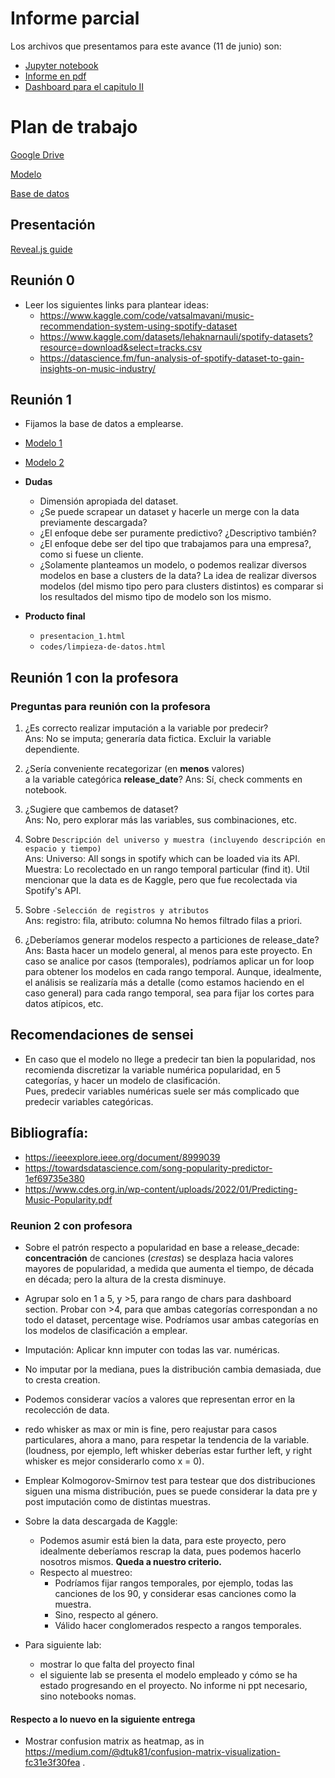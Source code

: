 # Informe parcial

Los archivos que presentamos para este avance (11 de junio) son:

- [Jupyter notebook](https://github.com/lucio-cornejo/proyecto-analisis-de-datos-1INF03/blob/main/codes/limpieza_de_datos.ipynb)
- [Informe en pdf](https://github.com/lucio-cornejo/proyecto-analisis-de-datos-1INF03/blob/main/informes/informe_01.pdf)
- [Dashboard para el capitulo II](https://lucio-cornejo.shinyapps.io/chapter-II-dashboard-INF03/#)


# Plan de trabajo

[Google Drive](https://drive.google.com/drive/folders/17FhWbmf-yrM_O8_6QcMLvTLurjviZqyu)

[Modelo](https://www.kaggle.com/datasets/lehaknarnauli/spotify-datasets)

[Base de datos](https://www.kaggle.com/datasets/yamaerenay/spotify-dataset-19212020-600k-tracks?resource=download)

## Presentación

[Reveal.js guide](https://quarto.org/docs/presentations/revealjs/)

## Reunión 0

- Leer los siguientes links para plantear ideas:
    - <https://www.kaggle.com/code/vatsalmavani/music-recommendation-system-using-spotify-dataset>
    - <https://www.kaggle.com/datasets/lehaknarnauli/spotify-datasets?resource=download&select=tracks.csv>
    - <https://datascience.fm/fun-analysis-of-spotify-dataset-to-gain-insights-on-music-industry/>

## Reunión 1

- Fijamos la base de datos a emplearse.

- [Modelo 1](https://adrian-mb97.medium.com/predicting-the-odds-a-song-of-reaching-the-billboard-hot-100-d48776da386b)

- [Modelo 2](https://github.com/jesperhemmingsson/Spotify-EDA)

- **Dudas** 
    - Dimensión apropiada del dataset.
    - ¿Se puede scrapear un dataset y 
    hacerle un merge con la data previamente descargada?
    - ¿El enfoque debe ser puramente predictivo? ¿Descriptivo también?
    - ¿El enfoque debe ser del tipo que trabajamos para una empresa?, como si fuese un cliente.
    - ¿Solamente planteamos un modelo, o podemos realizar diversos modelos en base a clusters de la data? 
    La idea de realizar diversos modelos (del mismo tipo pero para clusters distintos) es comparar si los resultados del mismo tipo de modelo son los mismo. 

- **Producto final**
    - `presentacion_1.html` 
    - `codes/limpieza-de-datos.html` 

## Reunión 1 con la profesora

### Preguntas para reunión con la profesora

1. ¿Es correcto realizar imputación a la variable por predecir? \
  Ans: No se imputa; generaría data fictica.
       Excluir la variable dependiente.

1. ¿Sería conveniente recategorizar (en **menos** valores) \
a la variable categórica **release_date**?
  Ans: Sí, check comments en notebook.

1. ¿Sugiere que cambemos de dataset? \
  Ans: No, pero explorar más las variables, sus combinaciones, etc.

1. Sobre `Descripción del universo y muestra (incluyendo descripción en espacio y tiempo)` \
  Ans:
      Universo: All songs in spotify which can be loaded via its API.
      Muestra: Lo recolectado en un rango temporal particular (find it).
      Util mencionar que la data es de Kaggle, pero que fue recolectada via Spotify's API.

1. Sobre `-Selección de registros y atributos` \
  Ans:
    registro: fila, atributo: columna
    No hemos filtrado filas a priori.

1. ¿Deberíamos generar modelos respecto a particiones de release_date? \
  Ans: Basta hacer un modelo general, al menos para este proyecto.
       En caso se analice por casos (temporales), podríamos aplicar
       un for loop para obtener los modelos en cada rango temporal.
       Aunque, idealmente, el análisis se realizaría más a detalle
       (como estamos haciendo en el caso general) para cada rango temporal,
       sea para fijar los cortes para datos atípicos, etc.

## Recomendaciones de sensei

- En caso que el modelo no llege a predecir tan bien la popularidad,
nos recomienda discretizar la variable numérica popularidad, en 5 
categorías, y hacer un modelo de clasificación. \
Pues, predecir variables numéricas suele ser más complicado
que predecir variables categóricas.

## Bibliografía:

- https://ieeexplore.ieee.org/document/8999039
- https://towardsdatascience.com/song-popularity-predictor-1ef69735e380
- https://www.cdes.org.in/wp-content/uploads/2022/01/Predicting-Music-Popularity.pdf

### Reunion 2 con profesora

- Sobre el patrón respecto a popularidad en base a release_decade:
  **concentración** de canciones (_crestas_) se desplaza hacia valores mayores de popularidad,
  a medida que aumenta el tiempo, de década en década; pero la altura de la cresta disminuye.

- Agrupar solo en 1 a 5, y >5, para rango de chars para dashboard section.
  Probar con >4, para que ambas categorías correspondan a no todo el dataset, percentage wise.
  Podríamos usar ambas categorías en los modelos de clasificación a emplear.

- Imputación: Aplicar knn imputer con todas las var. numéricas.

- No imputar por la mediana, pues la distribución cambia demasiada,
due to cresta creation.

- Podemos considerar vacíos a valores que representan error en la recolección de data.

- redo whisker as max or min is fine, pero reajustar para casos particulares,
ahora a mano, para respetar la tendencia de la variable. 
(loudness, por ejemplo, left whisker deberías estar further left, y right whisker
es mejor considerarlo como x = 0).

- Emplear Kolmogorov-Smirnov test para testear que dos distribuciones siguen una
misma distribución, pues se puede considerar la data pre y post imputación
como de distintas muestras.

- Sobre la data descargada de Kaggle:
    - Podemos asumir está bien la data, para este proyecto, pero idealmente
    deberíamos rescrap la data, pues podemos hacerlo nosotros mismos.
    **Queda a nuestro criterio.**
    - Respecto al muestreo:
        - Podríamos fijar rangos temporales, por ejemplo, todas las canciones
        de los 90, y considerar esas canciones como la muestra.
        - Sino, respecto al género.
        - Válido hacer conglomerados respecto a rangos temporales.

- Para siguiente lab:
    - mostrar lo que falta del proyecto final
    - el siguiente lab se presenta el modelo empleado y cómo se ha estado
    progresando en el proyecto. No informe ni ppt necesario, sino notebooks nomas.

#### Respecto a lo nuevo en la siguiente entrega

- Mostrar confusion matrix as heatmap, as in 
<https://medium.com/@dtuk81/confusion-matrix-visualization-fc31e3f30fea> .